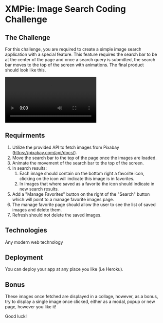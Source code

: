 # XMPie: Image Search Coding Challenge

## The Challenge

For this challenge, you are required to create a simple image search application with a special feature. This feature requires the search bar to be at the center of the page and once a search query is submitted, the search bar moves to the top of the screen with animations. The final product should look like this.

![alt text](https://scotch-res.cloudinary.com/image/upload/w_700,q_auto:good,f_auto/media/15139/xolCC47SQsmqOhHKnE9T_challenge.mp4)

## Requirments

1. Utilize the provided API to fetch images from Pixabay (https://pixabay.com/api/docs/).
2. Move the search bar to the top of the page once the images are loaded.
3. Animate the movement of the search bar to the top of the screen.
4. In search results:
   1. Each image should contain on the bottom right a favorite icon, clicking on the icon will indicate this image is in favorites.
   2. In images that where saved as a favorite the icon should indicate in new search results.
5. Add a "Manage Favorites" button on the right of the "Search" button which will point to a manage favorite images page.
6. The manage favorite page should allow the user to see the list of saved images and delete them.
7. Refresh should not delete the saved images.

## Technologies

Any modern web technology

## Deployment

You can deploy your app at any place you like (i.e Heroku).

## Bonus

These images once fetched are displayed in a collage, however, as a bonus, try to display a single image once clicked, either as a modal, popup or new page, however you like it!

Good luck!